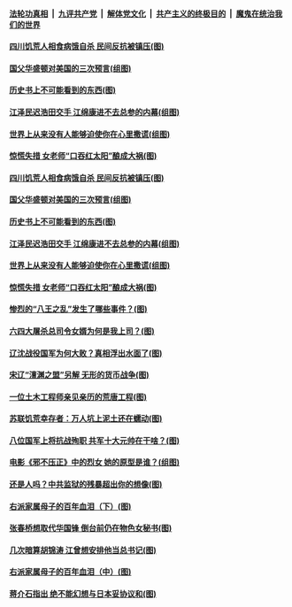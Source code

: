

####  [法轮功真相](../../../../basic/blob/master/README.md?t=03051701) &nbsp;|&nbsp; [九评共产党](../../../../9ping.md/blob/master/README.md?t=03051701) &nbsp;|&nbsp; [解体党文化](../../../../jtdwh.md/blob/master/README.md?t=03051701)  &nbsp;|&nbsp; [共产主义的终极目的](../../../../gczydzjmd.md/blob/master/README.md?t=03051701) &nbsp;|&nbsp; [魔鬼在统治我们的世界](../../../../mgztzwmdsj.md/blob/master/README.md?t=03051701) 

#### [四川饥荒人相食病饿自杀 民间反抗被镇压(图)](../pages/p6/964389.md?t=03051701) 

#### [国父华盛顿对美国的三次预言(组图)](../pages/p6/964036.md?t=03051701) 

#### [历史书上不可能看到的东西(图)](../pages/p6/964449.md?t=03051701) 

#### [江泽民迟浩田交手 江绵康进不去总参的内幕(组图)](../pages/p6/963937.md?t=03051701) 

#### [世界上从来没有人能够迫使你在心里撒谎(组图)](../pages/p6/963996.md?t=03051701) 

#### [惊慌失措 女老师“口吞红太阳”酿成大祸(图)](../pages/p6/963843.md?t=03051701) 

#### [四川饥荒人相食病饿自杀 民间反抗被镇压(图)](../pages/p6/964389.md?t=03051701) 

#### [国父华盛顿对美国的三次预言(组图)](../pages/p6/964036.md?t=03051701) 

#### [历史书上不可能看到的东西(图)](../pages/p6/964449.md?t=03051701) 

#### [江泽民迟浩田交手 江绵康进不去总参的内幕(组图)](../pages/p6/963937.md?t=03051701) 

#### [世界上从来没有人能够迫使你在心里撒谎(组图)](../pages/p6/963996.md?t=03051701) 

#### [惊慌失措 女老师“口吞红太阳”酿成大祸(图)](../pages/p6/963843.md?t=03051701) 

#### [惨烈的“八王之乱”发生了哪些事件？(图)](../pages/p6/963837.md?t=03051701) 

#### [六四大屠杀总司令女婿为何是我上司？(图)](../pages/p6/963450.md?t=03051701) 

#### [辽沈战役国军为何大败？真相浮出水面了(图)](../pages/p6/963832.md?t=03051701) 

#### [宋辽“澶渊之盟”另解 无形的货币战争(图)](../pages/p6/963938.md?t=03051701) 

#### [一位土木工程师亲见亲历的荒唐工程(图)](../pages/p6/961631.md?t=03051701) 

#### [苏联饥荒幸存者：万人坑上泥土还在蠕动(图)](../pages/p6/963590.md?t=03051701) 

#### [八位国军上将抗战殉职 共军十大元帅在干啥？(图)](../pages/p6/960724.md?t=03051701) 

#### [电影《邪不压正》中的烈女 她的原型是谁？(组图)](../pages/p6/963716.md?t=03051701) 

#### [还是人吗？中共监狱的残暴超出你的想像(图)](../pages/p6/963278.md?t=03051701) 

#### [右派家属母子的百年血泪（下）(图)](../pages/p6/962627.md?t=03051701) 

#### [张春桥想取代华国锋 倒台前仍在物色女秘书(图)](../pages/p6/962833.md?t=03051701) 

#### [几次暗算胡锦涛 江曾想安排他当总书记(图)](../pages/p6/941643.md?t=03051701) 

#### [右派家属母子的百年血泪（中）(图)](../pages/p6/962624.md?t=03051701) 

#### [蒋介石指出 绝不能幻想与日本妥协议和(图)](../pages/p6/963714.md?t=03051701) 

